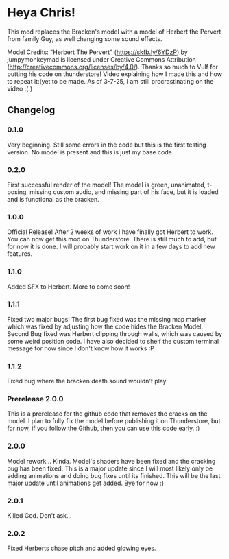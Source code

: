 # Heya Chris!
This mod replaces the Bracken's model with a model of Herbert the Pervert from family Guy, as well changing some sound effects.

Model Credits: "Herbert The Pervert" (https://skfb.ly/6YDzP) by jumpymonkeymad is licensed under Creative Commons Attribution (http://creativecommons.org/licenses/by/4.0/). Thanks so much to Vulf for putting his code on thunderstore! 
Video explaining how I made this and how to repeat it:(yet to be made. As of 3-7-25, I am still procrastinating on the video :(.)

## Changelog 
### 0.1.0
Very beginning. Still some errors in the code but this is the first testing version. No model is present and this is just my base code.
### 0.2.0
First successful render of the model! The model is green, unanimated, t-posing, missing custom audio, and missing part of his face, but it is loaded and is functional as the bracken.
### 1.0.0
Official Release! After 2 weeks of work I have finally got Herbert to work. You can now get this mod on Thunderstore. There is still much to add, but for now it is done. I will probably start work on it in a few days to add new features.
### 1.1.0 
Added SFX to Herbert. More to come soon!
### 1.1.1
Fixed two major bugs! The first bug fixed was the missing map marker which was fixed by adjusting how the code hides the Bracken Model. 
Second Bug fixed was Herbert clipping through walls, which was caused by some weird position code.
I have also decided to shelf the custom terminal message for now since I don't know how it works :P
### 1.1.2
Fixed bug where the bracken death sound wouldn't play.
### Prerelease 2.0.0
This is a prerelease for the github code that removes the cracks on the model. I plan to fully fix the model before publishing it on Thunderstore,
but for now, if you follow the Github, then you can use this code early. :)
### 2.0.0
Model rework... Kinda. Model's shaders have been fixed and the cracking bug has been fixed. This is a major update since I will most likely only be adding animations and doing bug fixes until its finished. This will be the last major update until animations get added. Bye for now :)
### 2.0.1
Killed God. Don't ask...
### 2.0.2
Fixed Herberts chase pitch and added glowing eyes.
